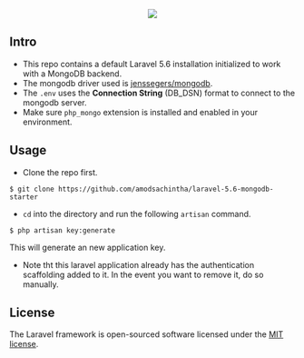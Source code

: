 <p align="center"><img src="https://laravel.com/assets/img/components/logo-laravel.svg"></p>

## Intro

- This repo contains a default Laravel 5.6 installation initialized to work with a MongoDB backend.
- The mongodb driver used is [jenssegers/mongodb](https://github.com/jenssegers/laravel-mongodb).
- The `.env` uses the **Connection String** (DB_DSN) format to connect to the mongodb server.
- Make sure `php_mongo` extension is installed and enabled in your environment.

## Usage

- Clone the repo first.
```
$ git clone https://github.com/amodsachintha/laravel-5.6-mongodb-starter
```
- `cd` into the directory and run the following `artisan` command.
```
$ php artisan key:generate
```
This will generate an new application key.
- Note tht this laravel application already has the authentication scaffolding added to it. In the event you want to remove it, do so manually.

## License

The Laravel framework is open-sourced software licensed under the [MIT license](https://opensource.org/licenses/MIT).
